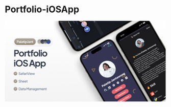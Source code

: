 # Portfolio-iOSApp

![](https://github.com/palatipjant/Portfolio-iOSApp/blob/palatipjant/assets/cover_github.png)
